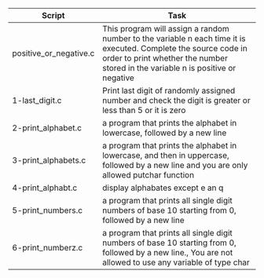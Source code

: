 Script|Task|
-----------|-----------|
positive_or_negative.c|This program will assign a random number to the variable n each time it is executed. Complete the source code in order to print whether the number stored in the variable n is positive or negative|
1-last_digit.c|Print last digit of randomly assigned number and check the digit is greater or less than 5 or it is zero|
2-print_alphabet.c| a program that prints the alphabet in lowercase, followed by a new line|
3-print_alphabets.c|a program that prints the alphabet in lowercase, and then in uppercase, followed by a new line and you are only allowed putchar function|
4-print_alphabt.c|display alphabates except e an q|
5-print_numbers.c|a program that prints all single digit numbers of base 10 starting from 0, followed by a new line|
6-print_numberz.c|a program that prints all single digit numbers of base 10 starting from 0, followed by a new line., You are not allowed to use any variable of type char|





